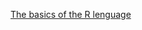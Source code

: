 
[The basics of the R lenguage](https://github.com/mebucca/IntroR/blob/master/code/class_1.nb.html)
